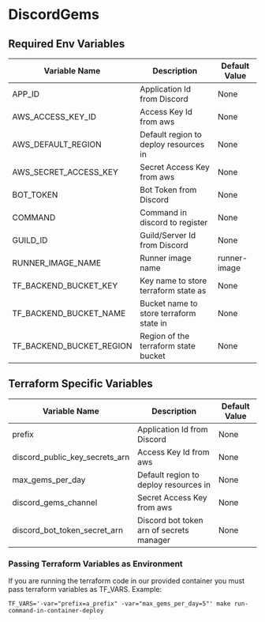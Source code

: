 # DiscordGems

## Required Env Variables

| Variable Name | Description | Default Value |
| ------------- | ------------- | ------------- |
| APP_ID | Application Id from Discord | None |
| AWS_ACCESS_KEY_ID | Access Key Id from aws | None |
| AWS_DEFAULT_REGION | Default region to deploy resources in | None |
| AWS_SECRET_ACCESS_KEY | Secret Access Key from aws | None |
| BOT_TOKEN | Bot Token from Discord | None |
| COMMAND | Command in discord to register | None |
| GUILD_ID | Guild/Server Id from Discord | None |
| RUNNER_IMAGE_NAME | Runner image name | runner-image |
| TF_BACKEND_BUCKET_KEY | Key name to store terraform state as | None |
| TF_BACKEND_BUCKET_NAME | Bucket name to store terraform state in | None |
| TF_BACKEND_BUCKET_REGION | Region of the terraform state bucket | None |

## Terraform Specific Variables
| Variable Name | Description | Default Value |
| ------------- | ------------- | ------------- |
| prefix | Application Id from Discord | None |
| discord_public_key_secrets_arn | Access Key Id from aws | None |
| max_gems_per_day | Default region to deploy resources in | None |
| discord_gems_channel | Secret Access Key from aws | None |
| discord_bot_token_secret_arn | Discord bot token arn of secrets manager | None |
### Passing Terraform Variables as Environment
If you are running the terraform code in our provided container you must pass terraform variables as TF_VARS.
Example:
```shell
TF_VARS='-var="prefix=a_prefix" -var="max_gems_per_day=5"' make run-command-in-container-deploy
```
